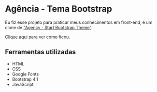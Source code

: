 # Agência - Tema Bootstrap
Eu fiz esse projeto para praticar meus conhecimentos em front-end, é um clone de ["Agency - Start Bootstrap Theme"](https://blackrockdigital.github.io/startbootstrap-agency/).

[Clique aqui]() para ver como ficou.

## Ferramentas utilizadas
- HTML
- CSS
- Google Fonts
- Bootstrap 4.1
- JavaScript
